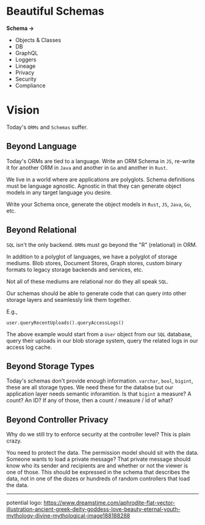 # Beautiful Schemas

**Schema ->**
  * Objects & Classes
  * DB
  * GraphQL
  * Loggers
  * Lineage
  * Privacy
  * Security
  * Compliance

# Vision

Today's `ORMs` and `Schemas` suffer.

## Beyond Language

Today's ORMs are tied to a language. Write an ORM Schema in `JS`, re-write it for another ORM in `Java` and another in `Go` and another in `Rust`.

We live in a world where are applications are polyglots. Schema definitions must be language agnostic. Agnostic in that they can generate object models in any target language you desire.

Write your Schema once, generate the object models in `Rust`, `JS`, `Java`, `Go`, etc.

## Beyond Relational

`SQL` isn't the only backend. `ORM`s must go beyond the "R" (relational) in ORM.

In addition to a polyglot of languages, we have a polyglot of storage mediums. Blob stores, Document Stores, Graph stores, custom binary formats to legacy storage backends and services, etc.

Not all of these mediums are relational nor do they all speak `SQL`.

Our schemas should be able to generate code that can query into other storage layers and seamlessly link them together.

E.g.,
```
user.queryRecentUploads().queryAccessLogs()
```

The above example would start from a `User` object from our `SQL` database, query their uploads in our blob storage system, query the related logs in our access log cache.

## Beyond Storage Types

Today's schemas don't provide enough information. `varchar`, `bool`, `bigint`, these are all storage types. We need these for the databse but our application layer needs semantic inforamtion. Is that `bigint` a measure? A count? An ID? If any of those, then a count / measure / id of what?

## Beyond Controller Privacy

Why do we still try to enforce security at the controller level? This is plain crazy.

You need to protect the data. The permission model should sit with the data. Someone wants to load a private message? That private message should know who its sender and recipients are and whether or not the viewer is one of those. This should be expressed in the schema that describes the data, not in one of the dozes or hundreds of random controllers that load the data.


---

potential logo:
https://www.dreamstime.com/aphrodite-flat-vector-illustration-ancient-greek-deity-goddess-love-beauty-eternal-youth-mythology-divine-mythological-image188188288
